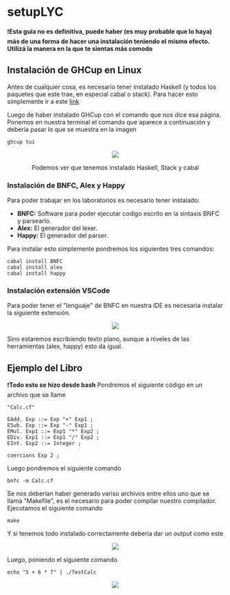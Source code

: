 # setupLYC
:heavy_exclamation_mark:**Esta guía no es definitiva, puede haber (es muy probable que lo haya) más de una forma de hacer una instalación teniendo el mismo efecto. Utilizá la manera en la que te sientas más comodo**

## Instalación de GHCup en Linux
Antes de cualquier cosa, es necesario tener instalado Haskell (y todos los paquetes que este trae, en especial cabal o stack). Para hacer esto simplemente ir a este [link](https://www.haskell.org/ghcup/)

Luego de haber instalado GHCup con el comando que nos dice esa página. Ponemos en nuestra terminal el comando que aparece a continuación y debería pasar lo que se muestra en la imagen
```
ghcup tui
```

<p align = center>
<img src = "https://i.imgur.com/ecm0jZ1.png">
</p>
<p align = center>
Podemos ver que tenemos instalado Haskell, Stack y cabal
</p>


### Instalación de BNFC, Alex y Happy
Para poder trabajar en los laboratorios es necesario tener instalado:

 - **BNFC:** Software para poder ejecutar codigo escrito en la sintaxis BNFC y parsearlo.
 - **Alex:** El generador del lexer.
 - **Happy:** El generador del parser.

Para instalar esto simplemente pondremos los siguientes tres comandos:
```
cabal install BNFC
cabal install alex
cabal install happy
```

### Instalación extensión VSCode
Para poder tener el "lenguaje" de BNFC en nuestra IDE es necesaria instalar la siguiente extensión. 
<p align = center>
<img src = "https://i.imgur.com/Vavt9uL.png">
</p>
Sino estaremos escribiendo texto plano, aunque a niveles de las herramientas (alex, happy) esto da igual. 

## Ejemplo del Libro

:heavy_exclamation_mark:**Todo esto se hizo desde bash**
Pondremos el siguiente código en un archivo que se llame 
```
"Calc.cf"
```

```
EAdd. Exp ::= Exp "+" Exp1 ;
ESub. Exp ::= Exp "-" Exp1 ;
EMul. Exp1 ::= Exp1 "*" Exp2 ;
EDiv. Exp1 ::= Exp1 "/" Exp2 ;
EInt. Exp2 ::= Integer ;

coercions Exp 2 ;
```

Luego pondremos el siguiente comando
```
bnfc -m Calc.cf
```
Se nos deberían haber generado variso archivos entre ellos uno que se llama "Makefile", es el necesario para poder compilar nuestro compilador. Ejecutamos el siguiente comando

    make

Y si tenemos todo instalado correctamente deberia dar un output como este
<p align = center>
<img src = "https://i.imgur.com/gVqs9WS.png">
</p>

Luego, poniendo el siguiente comando 

    echo "5 + 6 * 7" | ./TestCalc

<p align = center>
<img src = "https://i.imgur.com/gRwbk96.png">
</p>


